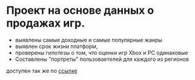 # Проект на основе данных о продажах игр. 
* выявлены самые доходные и самые популярные жанры
* выявлен срок жизни платформ, 
* проверены гипотезы о том, что оценки игр Xbox и PC одинаковые
* Составлены "портреты" пользоваетелей для каждого из регионов


доступен так же по [ссылке](https://nbviewer.org/github/Sergey-Tischenko/data/blob/342ea989f27db5d5a70ded71f49689a2cef58b20/game_market_research/games_project.ipynb)
